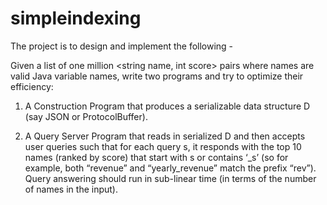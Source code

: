 # simpleindexing

The project is to design and implement the following -

Given a list of one million <string name, int score> pairs where names are valid Java variable names, write two programs and try to optimize their efficiency:

1. A Construction Program that produces a serializable data structure D
(say JSON or ProtocolBuffer).

2. A Query Server Program that reads in serialized D and then accepts user queries such that for each query s, it responds with the top 10 names (ranked by score) that start with s or contains ‘_s’ (so for example, both “revenue” and “yearly_revenue” match the prefix “rev”). Query answering should run in sub-linear time (in terms of the number of names in the input).

